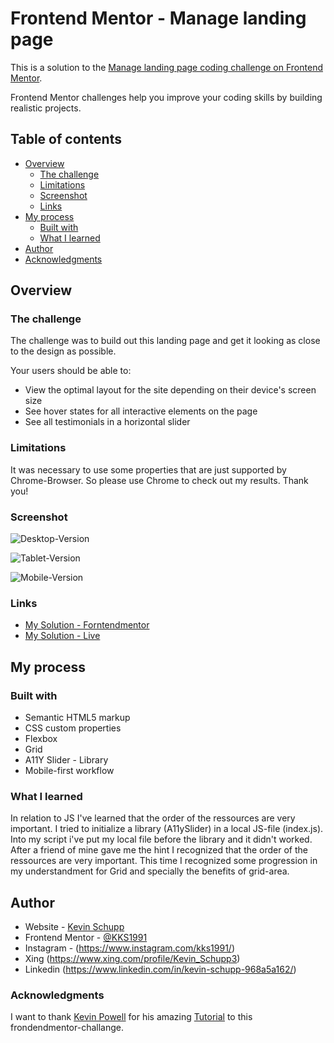 # Frontend Mentor - Manage landing page

This is a solution to the [Manage landing page coding challenge on Frontend Mentor](https://www.frontendmentor.io/challenges/manage-landing-page-SLXqC6P5).

Frontend Mentor challenges help you improve your coding skills by building realistic projects.

## Table of contents

- [Overview](#overview)
  - [The challenge](#the-challenge)
  - [Limitations](#limitations)
  - [Screenshot](#screenshot)
  - [Links](#links)
- [My process](#my-process)
  - [Built with](#built-with)
  - [What I learned](#what-i-learned)
- [Author](#author)
- [Acknowledgments](#acknowledgments)

## Overview

### The challenge

The challenge was to build out this landing page and get it looking as close to the design as possible.

Your users should be able to:

- View the optimal layout for the site depending on their device's screen size
- See hover states for all interactive elements on the page
- See all testimonials in a horizontal slider

### Limitations

It was necessary to use some properties that are just supported by Chrome-Browser. So please use Chrome to check out my results. Thank you!

### Screenshot

![Desktop-Version](/images/ss_desktop.png)

![Tablet-Version](/images/ss_tablet.png)

![Mobile-Version](/images/ss_mobile.png)

### Links

- [My Solution - Forntendmentor](https://www.frontendmentor.io/challenges/manage-landing-page-SLXqC6P5/hub/responsive-landing-page-html-css-js-flexbox-grid-and-a11yslider-U9dLKWZQOy)
- [My Solution - Live](https://kks1991.github.io/manage-landing-page/)

## My process

### Built with

- Semantic HTML5 markup
- CSS custom properties
- Flexbox
- Grid
- A11Y Slider - Library
- Mobile-first workflow

### What I learned

In relation to JS I've learned that the order of the ressources are very important. I tried to initialize a library (A11ySlider) in a local JS-file (index.js). Into my script i've put my local file before the library and it didn't worked. After a friend of mine gave me the hint I recognized that the order of the ressources are very important. This time I recognized some progression in my understandment for Grid and specially the benefits of grid-area.

## Author

- Website - [Kevin Schupp](https://www.kevinschupp.de/)
- Frontend Mentor - [@KKS1991](https://www.frontendmentor.io/profile/KKS1991)
- Instagram - (https://www.instagram.com/kks1991/)
- Xing (https://www.xing.com/profile/Kevin_Schupp3)
- Linkedin (https://www.linkedin.com/in/kevin-schupp-968a5a162/)

### Acknowledgments

I want to thank [Kevin Powell](https://www.kevinpowell.co/) for his amazing [Tutorial](https://www.youtube.com/watch?v=h3bTwCqX4ns&list=PL4-IK0AVhVjNDRHoXGort7sDWcna8cGPA) to this frondendmentor-challange.
